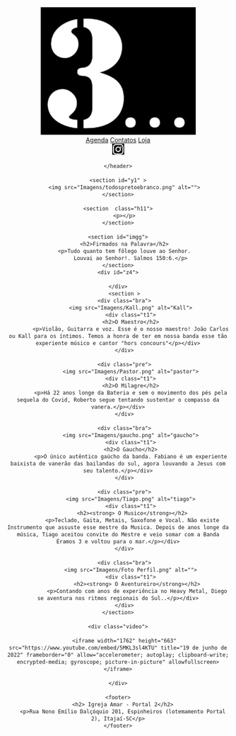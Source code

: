 <!DOCTYPE html>
<html lang="pt-br">
<head>
    <meta charset="UTF-8">
    <meta http-equiv="X-UA-Compatible" content="IE=edge">
    <meta name="viewport" content="width=device-width, initial-scale=1.0">
    <title>Banda Eramos 3</title>
    <link rel="stylesheet" href="style.css">
    <link rel="shortcut icon" href="Imagens/Flat-Icons.com-Flat-Guitar.ico" type="image/x-icon">

</head>
<body>
    <header>
        <img id="i1" src="Imagens/logo2.png" alt="logo">
        <nav>
            <a href="#">Agenda</a>
            <a href="#">Contatos</a>
            <a href="#">Loja</a>     
        </nav>
        <a href="https://www.instagram.com/banda_eramos3/?hl=pt" target="_blank"> <img src="Imagens/Instagram 2.png" alt=></a>
        
    </header>

    <section id="y1" >
        <img src="Imagens/todospretoebranco.png" alt="">
    </section>

    <section  class="h11">
        <p></p>
    </section>

    <section id="imgg">
        <h2>Firmados na Palavra</h2>
        <p>Tudo quanto tem fôlego louve ao Senhor.
            Louvai ao Senhor!. Salmos 150:6.</p>
    </section>
    <div id="z4">
        
    </div>
        <section >
        <div class="bra">
            <img src="Imagens/Kall.png" alt="Kall">
            <div class="t1">
            <h2>O Maestro</h2>
            <p>Violão, Guitarra e voz. Esse é o nosso maestro! João Carlos ou Kall para os íntimos. Temos a honra de ter em nossa banda esse tão experiente músico e cantor "hors concours"</p></div>
        </div>

        <div class="pre">
            <img src="Imagens/Pastor.png" alt="pastor">
            <div class="t1">
            <h2>O Milagre</h2>
            <p>Há 22 anos longe da Bateria e sem o movimento dos pés pela sequela do Covid, Roberto segue tentando sustentar o compasso da vanera.</p></div>
        </div>

        <div class="bra">
            <img src="Imagens/gaucho.png" alt="gaucho">
            <div class="t1">
            <h2>O Gaucho</h2>
            <p>O único autêntico gaúcho da banda. Fabiano é um experiente baixista de vanerão das bailandas do sul, agora louvando a Jesus com seu talento.</p></div>
        </div>

        <div class="pre">
            <img src="Imagens/Tiago.png" alt="tiago">
            <div class="t1">
             <h2><strong> O Musico</strong></h2>
             <p>Teclado, Gaita, Metais, Saxofone e Vocal. Não existe Instrumento que assuste esse mestre da Musica. Depois de anos longe da música, Tiago aceitou convite do Mestre e veio somar com a Banda Éramos 3 e voltou para o mar.</p></div>
        </div>

        <div class="bra">
            <img src="Imagens/Foto Perfil.png" alt="">
            <div class="t1">
                <h2><strong> O Aventureiro</strong></h2>
                <p>Contando com anos de experiência no Heavy Metal, Diego se aventura nos ritmos regionais do Sul..</p></div>
        </div>
    </section>

    <div class="video">

        <iframe width="1762" height="663" src="https://www.youtube.com/embed/5MKL3sl4KTU" title="19 de junho de 2022" frameborder="0" allow="accelerometer; autoplay; clipboard-write; encrypted-media; gyroscope; picture-in-picture" allowfullscreen></iframe>

    </div>

    <footer>
       <h2> Igreja Amar - Portal 2</h2>
       <p>Rua Nono Emílio Dalçóquio 201, Espinheiros (lotemamento Portal 2), Itajaí-SC</p>
    </footer>
    
</body>
</html>